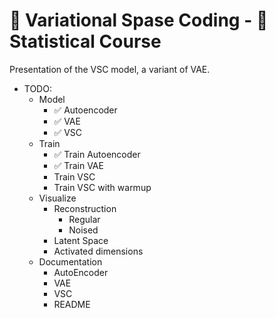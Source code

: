 # 🎇 Variational Spase Coding - 📔 Statistical Course

Presentation of the VSC model, a variant of VAE. 

- TODO:
    - Model
        - ✅ Autoencoder
        - ✅ VAE
        - ✅ VSC
    - Train
        - ✅ Train Autoencoder
        - ✅ Train VAE
        -  Train VSC
        -  Train VSC with warmup
    - Visualize
        - Reconstruction
            - Regular
            - Noised
        - Latent Space
        - Activated dimensions
    - Documentation
        - AutoEncoder
        - VAE
        - VSC
        - README